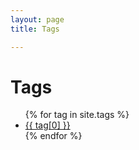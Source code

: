 ```yaml
---
layout: page
title: Tags 

---
```


<div class="page-content wc-container">
	<div class="post">
		<h1>Tags</h1>  
		<ul>
			{% for tag in site.tags %}
			<li><a href="{{site.baseurl}}/tag/{{ tag[0] }}/index.html">{{ tag[0] }}</a></li>
			{% endfor %}
		</ul>
	</div>
</div>
